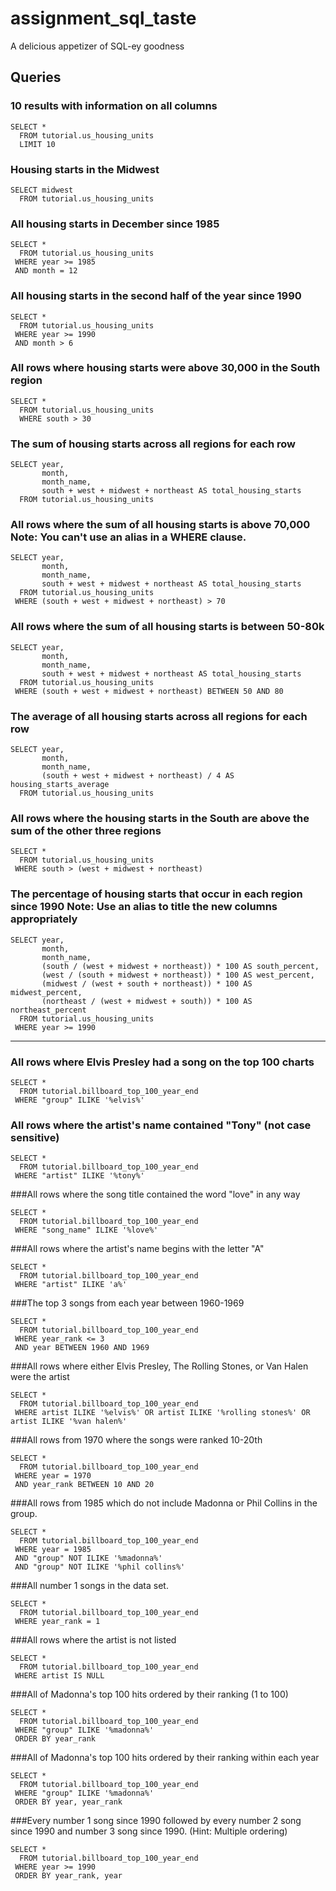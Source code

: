 # assignment_sql_taste
A delicious appetizer of SQL-ey goodness


## Queries

### 10 results with information on all columns

```
SELECT *
  FROM tutorial.us_housing_units
  LIMIT 10
```

### Housing starts in the Midwest
```
SELECT midwest
  FROM tutorial.us_housing_units
```

### All housing starts in December since 1985
```
SELECT *
  FROM tutorial.us_housing_units
 WHERE year >= 1985
 AND month = 12
```

### All housing starts in the second half of the year since 1990
```
SELECT *
  FROM tutorial.us_housing_units
 WHERE year >= 1990
 AND month > 6
```

### All rows where housing starts were above 30,000 in the South region
```
SELECT *
  FROM tutorial.us_housing_units
  WHERE south > 30
```

### The sum of housing starts across all regions for each row
```
SELECT year,
       month,
       month_name,
       south + west + midwest + northeast AS total_housing_starts  
  FROM tutorial.us_housing_units
```

### All rows where the sum of all housing starts is above 70,000 Note: You can't use an alias in a WHERE clause.
```
SELECT year,
       month,
       month_name,
       south + west + midwest + northeast AS total_housing_starts  
  FROM tutorial.us_housing_units
 WHERE (south + west + midwest + northeast) > 70
```

### All rows where the sum of all housing starts is between 50-80k
```
SELECT year,
       month,
       month_name,
       south + west + midwest + northeast AS total_housing_starts  
  FROM tutorial.us_housing_units
 WHERE (south + west + midwest + northeast) BETWEEN 50 AND 80
```

### The average of all housing starts across all regions for each row
```
SELECT year,
       month,
       month_name,
       (south + west + midwest + northeast) / 4 AS housing_starts_average  
  FROM tutorial.us_housing_units
```

### All rows where the housing starts in the South are above the sum of the other three regions
```
SELECT *
  FROM tutorial.us_housing_units
 WHERE south > (west + midwest + northeast)
```

### The percentage of housing starts that occur in each region since 1990 Note: Use an alias to title the new columns appropriately
```
SELECT year,
       month,
       month_name,
       (south / (west + midwest + northeast)) * 100 AS south_percent,
       (west / (south + midwest + northeast)) * 100 AS west_percent,
       (midwest / (west + south + northeast)) * 100 AS midwest_percent,
       (northeast / (west + midwest + south)) * 100 AS northeast_percent
  FROM tutorial.us_housing_units
 WHERE year >= 1990
```

---

### All rows where Elvis Presley had a song on the top 100 charts
```
SELECT *
  FROM tutorial.billboard_top_100_year_end
 WHERE "group" ILIKE '%elvis%'
```

### All rows where the artist's name contained "Tony" (not case sensitive)
```
SELECT *
  FROM tutorial.billboard_top_100_year_end
 WHERE "artist" ILIKE '%tony%'
```

###All rows where the song title contained the word "love" in any way
```
SELECT *
  FROM tutorial.billboard_top_100_year_end
 WHERE "song_name" ILIKE '%love%'
```

###All rows where the artist's name begins with the letter "A"
```
SELECT *
  FROM tutorial.billboard_top_100_year_end
 WHERE "artist" ILIKE 'a%'
```

###The top 3 songs from each year between 1960-1969
```
SELECT *
  FROM tutorial.billboard_top_100_year_end
 WHERE year_rank <= 3
 AND year BETWEEN 1960 AND 1969
```

###All rows where either Elvis Presley, The Rolling Stones, or Van Halen were the artist
```
SELECT *
  FROM tutorial.billboard_top_100_year_end
 WHERE artist ILIKE '%elvis%' OR artist ILIKE '%rolling stones%' OR artist ILIKE '%van halen%'
```

<!-- ###Which artist has had the most appearances on the top 100 list?
```
SELECT *
  FROM tutorial.billboard_top_100_year_end
 WHERE artist ILIKE '%elvis%' OR artist ILIKE '%rolling stones%' OR artist ILIKE '%van halen%'
``` -->

###All rows from 1970 where the songs were ranked 10-20th
```
SELECT *
  FROM tutorial.billboard_top_100_year_end
 WHERE year = 1970
 AND year_rank BETWEEN 10 AND 20
```

<!-- ###All rows from the 1990's where Madonna was not ranked 10-100th
```
SELECT *
  FROM tutorial.billboard_top_100_year_end
 WHERE year = 1970
 AND year_rank BETWEEN 10 AND 20
``` -->

###All rows from 1985 which do not include Madonna or Phil Collins in the group.
```
SELECT *
  FROM tutorial.billboard_top_100_year_end
 WHERE year = 1985
 AND "group" NOT ILIKE '%madonna%'
 AND "group" NOT ILIKE '%phil collins%'
```

###All number 1 songs in the data set.
```
SELECT *
  FROM tutorial.billboard_top_100_year_end
 WHERE year_rank = 1
```

###All rows where the artist is not listed
```
SELECT *
  FROM tutorial.billboard_top_100_year_end
 WHERE artist IS NULL
```

###All of Madonna's top 100 hits ordered by their ranking (1 to 100)
```
SELECT *
  FROM tutorial.billboard_top_100_year_end
 WHERE "group" ILIKE '%madonna%'
 ORDER BY year_rank 
```

###All of Madonna's top 100 hits ordered by their ranking within each year
```
SELECT *
  FROM tutorial.billboard_top_100_year_end
 WHERE "group" ILIKE '%madonna%'
 ORDER BY year, year_rank 
```

###Every number 1 song since 1990 followed by every number 2 song since 1990 and number 3 song since 1990. (Hint: Multiple ordering)
```
SELECT *
  FROM tutorial.billboard_top_100_year_end
 WHERE year >= 1990
 ORDER BY year_rank, year 
```

